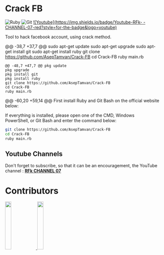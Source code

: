 # Crack FB

![Ruby](https://img.shields.io/badge/ruby-%23CC342D.svg?style=for-the-badge&logo=ruby&logoColor=white)
![Git](https://img.shields.io/badge/git-%23F05033.svg?style=for-the-badge&logo=git&logoColor=white)
[![Youtube](https://img.shields.io/badge/Youtube-RFk- -CHANNEL-07-red?style=for-the-badge&logo=youtube)](https://youtube.com/@AsepProject)

Tool to hack facebook account, using crack method.

@@ -38,7 +37,7 @@ sudo apt-get update
sudo apt-get upgrade
sudo apt-get install git
sudo apt-get install ruby
git clone https://github.com/AsepTamvan/Crack-FB
cd Crack-FB
ruby main.rb
```
@@ -48,7 +47,7 @@ pkg update
pkg upgrade
pkg install git
pkg install ruby
git clone https://github.com/AsepTamvan/Crack-FB
cd Crack-FB
ruby main.rb
```
@@ -60,20 +59,14 @@ First install Ruby and Git Bash on the official website below:

If everything is installed, please open one of the CMD, Windows PowerShell, or Git Bash and enter the command below:
```bash
git clone https://github.com/AsepTamvan/Crack-FB
cd Crack-FB
ruby main.rb
```

## Youtube Channels
Don't forget to subscribe, so that it can be an encouragement, the YouTube channel : [**RFk CHANNEL 07**](https://www.youtube.com/@AsepProject)

# Contributors

<a href="https://github.com/AsepTamvan/Dark-FB/graphs/contributors">
  <img width="20%" src="https://contrib.rocks/image?repo=AsepTamvan/Dark-FB" />
<a href="https://github.com/AsepTamvan/Dark-FB/graphs/contributors">
  <img width="20%" src="https://contrib.rocks/image?repo=AsepTamvan/Dark-FB" />
